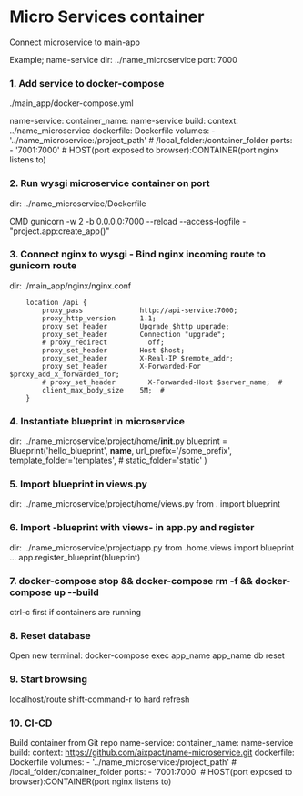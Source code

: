 # Micro Services container #

Connect microservice to main-app

Example;
name-service
dir: ../name_microservice
port: 7000


### 1. Add service to docker-compose
./main_app/docker-compose.yml

  name-service:
    container_name: name-service
    build:
      context: ../name_microservice
      dockerfile: Dockerfile
    volumes:
      - '../name_microservice:/project_path' # /local_folder:/container_folder
    ports:
      - '7001:7000'                          # HOST(port exposed to browser):CONTAINER(port nginx listens to)


### 2. Run wysgi microservice container on port
dir: ../name_microservice/Dockerfile

CMD gunicorn -w 2 -b 0.0.0.0:7000 --reload --access-logfile - "project.app:create_app()"


### 3. Connect nginx to wysgi - Bind nginx incoming route to gunicorn route
dir: ./main_app/nginx/nginx.conf

        location /api {
            proxy_pass              http://api-service:7000;
            proxy_http_version      1.1;
            proxy_set_header        Upgrade $http_upgrade;
            proxy_set_header        Connection "upgrade";
            # proxy_redirect          off;
            proxy_set_header        Host $host;
            proxy_set_header        X-Real-IP $remote_addr;
            proxy_set_header        X-Forwarded-For $proxy_add_x_forwarded_for;
            # proxy_set_header        X-Forwarded-Host $server_name;  #
            client_max_body_size    5M;  #
        }

### 4. Instantiate blueprint in microservice
dir: ../name_microservice/project/home/__init__.py
blueprint = Blueprint('hello_blueprint', __name__,
                        url_prefix='/some_prefix',
                        template_folder='templates',
                        # static_folder='static'
)

### 5. Import blueprint in views.py
dir: ../name_microservice/project/home/views.py
from . import blueprint

### 6. Import -blueprint with views- in app.py and register
dir: ../name_microservice/project/app.py
from .home.views import blueprint
...
app.register_blueprint(blueprint)

### 7. docker-compose stop && docker-compose rm -f && docker-compose up --build
ctrl-c first if containers are running

### 8. Reset database
Open new terminal:
docker-compose exec app_name app_name db reset

### 9. Start browsing
localhost/route
shift-command-r to hard refresh

### 10. CI-CD
Build container from Git repo
  name-service:
    container_name: name-service
    build:
      context: https://github.com/aixpact/name-microservice.git
      dockerfile: Dockerfile
    volumes:
      - '../name_microservice:/project_path' # /local_folder:/container_folder
    ports:
      - '7001:7000'                          # HOST(port exposed to browser):CONTAINER(port nginx listens to)

